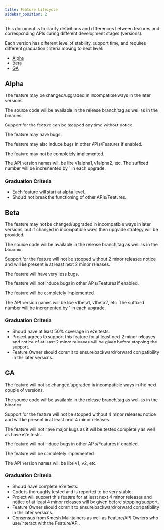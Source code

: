 ```yaml
---
title: Feature Lifecycle
sidebar_position: 2
---
```


This document is to clarify definitions and differences between features and corresponding APIs
during different development stages (versions).

Each version has different level of stability, support time,
and requires different graduation criteria moving to next level:

- [Alpha](#alpha)
- [Beta](#beta)
- [GA](#ga)

## Alpha

The feature may be changed/upgraded in incompatible ways in the later versions.

The source code will be available in the release branch/tag as well as in the binaries.

Support for the feature can be stopped any time without notice.

The feature may have bugs.

The feature may also induce bugs in other APIs/Features if enabled.

The feature may not be completely implemented.

The API version names will be like v1alpha1, v1alpha2, etc. The suffixed number will be incremented by 1 in each upgrade.

### Graduation Criteria

- Each feature will start at alpha level.
- Should not break the functioning of other APIs/Features.

## Beta

The feature may not be changed/upgraded in incompatible ways in later versions,
but if changed in incompatible ways then upgrade strategy will be provided.

The source code will be available in the release branch/tag as well as in the binaries.

Support for the feature will not be stopped without 2 minor releases notice and will be present in at least next 2 minor releases.

The feature will have very less bugs.

The feature will not induce bugs in other APIs/Features if enabled.

The feature will be completely implemented.

The API version names will be like v1beta1, v1beta2, etc. The suffixed number will be incremented by 1 in each upgrade.

### Graduation Criteria

- Should have at least 50% coverage in e2e tests.
- Project agrees to support this feature for at least next 2 minor releases and notice of at least 2 minor releases will be given before stopping the support.
- Feature Owner should commit to ensure backward/forward compatibility in the later versions.

## GA

The feature will not be changed/upgraded in incompatible ways in the next couple of versions.

The source code will be available in the release branch/tag as well as in the binaries.

Support for the feature will not be stopped without 4 minor releases notice and will be present in at least next 4 minor releases.

The feature will not have major bugs as it will be tested completely as well as have e2e tests.

The feature will not induce bugs in other APIs/Features if enabled.

The feature will be completely implemented.

The API version names will be like v1, v2, etc.

### Graduation Criteria

- Should have complete e2e tests.
- Code is thoroughly tested and is reported to be very stable.
- Project will support this feature for at least next 4 minor releases and notice of at least 4 minor releases will be given before stopping support.
- Feature Owner should commit to ensure backward/forward compatibility in the later versions.
- Consensus from Kmesh Maintainers as well as Feature/API Owners who use/interact with the Feature/API.
